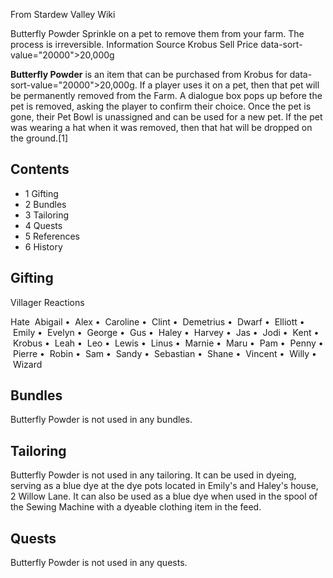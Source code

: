 From Stardew Valley Wiki

Butterfly Powder Sprinkle on a pet to remove them from your farm. The process is irreversible. Information Source Krobus Sell Price data-sort-value="20000"&gt;20,000g

**Butterfly Powder** is an item that can be purchased from Krobus for data-sort-value="20000"&gt;20,000g. If a player uses it on a pet, then that pet will be permanently removed from the Farm. A dialogue box pops up before the pet is removed, asking the player to confirm their choice. Once the pet is gone, their Pet Bowl is unassigned and can be used for a new pet. If the pet was wearing a hat when it was removed, then that hat will be dropped on the ground.\[1]

## Contents

- 1 Gifting
- 2 Bundles
- 3 Tailoring
- 4 Quests
- 5 References
- 6 History

## Gifting

Villager Reactions

Hate  Abigail •  Alex •  Caroline •  Clint •  Demetrius •  Dwarf •  Elliott •  Emily •  Evelyn •  George •  Gus •  Haley •  Harvey •  Jas •  Jodi •  Kent •  Krobus •  Leah •  Leo •  Lewis •  Linus •  Marnie •  Maru •  Pam •  Penny •  Pierre •  Robin •  Sam •  Sandy •  Sebastian •  Shane •  Vincent •  Willy •  Wizard

## Bundles

Butterfly Powder is not used in any bundles.

## Tailoring

Butterfly Powder is not used in any tailoring. It can be used in dyeing, serving as a blue dye at the dye pots located in Emily's and Haley's house, 2 Willow Lane. It can also be used as a blue dye when used in the spool of the Sewing Machine with a dyeable clothing item in the feed.

## Quests

Butterfly Powder is not used in any quests.